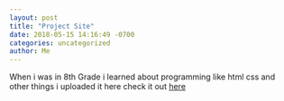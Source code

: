 ```yaml
---
layout: post
title: "Project Site"
date: 2018-05-15 14:16:49 -0700
categories: uncategorized
author: Me
---
```

When i was in 8th Grade i learned about programming like html css and other things i uploaded it here check it out [here][url]

[url]: /website/
